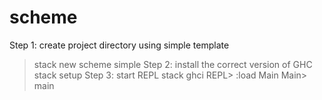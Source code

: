 # scheme
Step 1: create project directory using simple template
> stack new scheme simple
Step 2: install the correct version of GHC
> stack setup
Step 3: start REPL
> stack ghci
> REPL> :load Main
> Main> main
